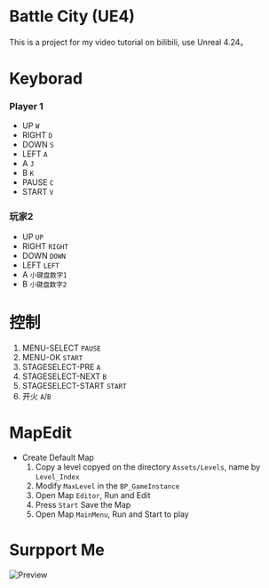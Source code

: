 # Battle City (UE4)
This is a project for my video tutorial on bilibili, use Unreal 4.24。

# Keyborad
### Player 1
- UP `W`
- RIGHT `D`
- DOWN `S`
- LEFT `A`
- A `J` 
- B `K`
- PAUSE `C`
- START `V`

### 玩家2
- UP `UP`
- RIGHT `RIGHT`
- DOWN `DOWN`
- LEFT `LEFT`
- A `小键盘数字1`
- B `小键盘数字2`

# 控制
1. MENU-SELECT `PAUSE`
2. MENU-OK `START`
3. STAGESELECT-PRE `A`
4. STAGESELECT-NEXT `B`
5. STAGESELECT-START `START`
4. 开火 `A`/`B`

# MapEdit
- Create Default Map
    1. Copy a level copyed on the directory `Assets/Levels`, name by `Level_Index` 
    2. Modify `MaxLevel` in the `BP_GameInstance`
    3. Open Map `Editor`, Run and Edit
    4. Press `Start` Save the Map
    5. Open Map `MainMenu`, Run and Start to play
# Surpport Me
![Preview](https://gitee.com/wuguyannian/BattleCityUE4/raw/master/res/support.png)